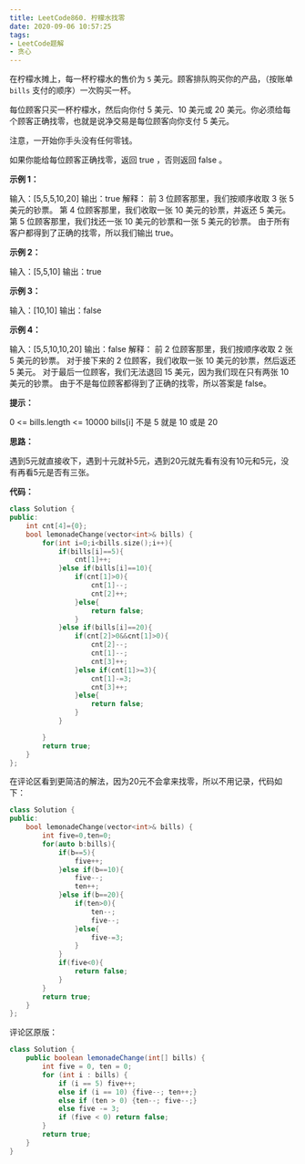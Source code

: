 ```yaml
---
title: LeetCode860. 柠檬水找零
date: 2020-09-06 10:57:25
tags:
- LeetCode题解
- 贪心
---
```




在柠檬水摊上，每一杯柠檬水的售价为 `5` 美元。顾客排队购买你的产品，（按账单 `bills` 支付的顺序）一次购买一杯。 

<!-- more -->

每位顾客只买一杯柠檬水，然后向你付 5 美元、10 美元或 20 美元。你必须给每个顾客正确找零，也就是说净交易是每位顾客向你支付 5 美元。

注意，一开始你手头没有任何零钱。

如果你能给每位顾客正确找零，返回 true ，否则返回 false 。

**示例 1：**

输入：[5,5,5,10,20]
输出：true
解释：
前 3 位顾客那里，我们按顺序收取 3 张 5 美元的钞票。
第 4 位顾客那里，我们收取一张 10 美元的钞票，并返还 5 美元。
第 5 位顾客那里，我们找还一张 10 美元的钞票和一张 5 美元的钞票。
由于所有客户都得到了正确的找零，所以我们输出 true。

**示例 2：**

输入：[5,5,10]
输出：true

**示例 3：**

输入：[10,10]
输出：false

**示例 4：**

输入：[5,5,10,10,20]
输出：false
解释：
前 2 位顾客那里，我们按顺序收取 2 张 5 美元的钞票。
对于接下来的 2 位顾客，我们收取一张 10 美元的钞票，然后返还 5 美元。
对于最后一位顾客，我们无法退回 15 美元，因为我们现在只有两张 10 美元的钞票。
由于不是每位顾客都得到了正确的找零，所以答案是 false。


**提示：**

0 <= bills.length <= 10000
bills[i] 不是 5 就是 10 或是 20 



**思路：**

遇到5元就直接收下，遇到十元就补5元，遇到20元就先看有没有10元和5元，没有再看5元是否有三张。



**代码：**

```cpp
class Solution {
public:
    int cnt[4]={0};
    bool lemonadeChange(vector<int>& bills) {
        for(int i=0;i<bills.size();i++){
            if(bills[i]==5){
                cnt[1]++;
            }else if(bills[i]==10){
                if(cnt[1]>0){
                    cnt[1]--;
                    cnt[2]++;
                }else{
                    return false;
                }
            }else if(bills[i]==20){
                if(cnt[2]>0&&cnt[1]>0){
                    cnt[2]--;
                    cnt[1]--;
                    cnt[3]++;
                }else if(cnt[1]>=3){
                    cnt[1]-=3;
                    cnt[3]++;
                }else{
                    return false;
                }
            }

        }
        return true;
    }
};
```



在评论区看到更简洁的解法，因为20元不会拿来找零，所以不用记录，代码如下：

```cpp
class Solution {
public:
    bool lemonadeChange(vector<int>& bills) {
        int five=0,ten=0;
        for(auto b:bills){
            if(b==5){
                five++;
            }else if(b==10){
                five--;
                ten++;
            }else if(b==20){
                if(ten>0){
                    ten--;
                    five--;
                }else{
                    five-=3;
                }
            }
            if(five<0){
                return false;
            }
        }
        return true;
    }
};
```



评论区原版：

```java
class Solution {
    public boolean lemonadeChange(int[] bills) {
        int five = 0, ten = 0;
        for (int i : bills) {
            if (i == 5) five++;
            else if (i == 10) {five--; ten++;}
            else if (ten > 0) {ten--; five--;} 
            else five -= 3;
            if (five < 0) return false;
        }
        return true;
    }
}
```

